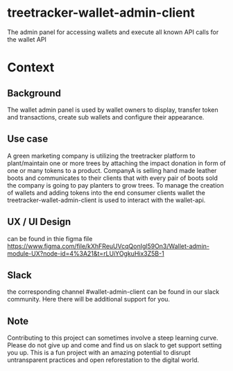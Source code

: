 # treetracker-wallet-admin-client
The admin panel for accessing wallets and execute all known API calls for the wallet API
# Context
## Background
The wallet admin panel is used by wallet owners to display, transfer token and transactions, create sub wallets and configure their appearance. 
## Use case
A green marketing company is utilizing the treetracker platform to plant/maintain one or more trees by attaching the impact donation in form of one or many tokens to a product. CompanyA is selling hand made leather boots and communicates to their clients that with every pair of boots sold the company is going to pay planters to grow trees. To manage the creation of wallets and adding tokens into the end consumer clients wallet the treetracker-wallet-admin-client is used to interact with the wallet-api. 
## UX / UI Design 
can be found in thie figma file https://www.figma.com/file/kXhFReuUVcqQonIgl59On3/Wallet-admin-module-UX?node-id=4%3A21&t=rLUiYOgkuHix3Z5B-1
## Slack
the corresponding channel #wallet-admin-client can be found in our slack community. Here there will be additional support for you.
## Note
Contributing to this project can sometimes involve a steep learning curve. Please do not give up and come and find us on slack to get support setting you up. This is a fun project with an amazing potential to disrupt untransparent practices and open reforestation to the digital world. 
